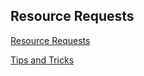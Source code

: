 ## Resource Requests

[Resource Requests](https://kubernetes.io/docs/concepts/configuration/manage-resources-containers/)
</br>

[Tips and Tricks](https://github.com/amitk030/CKAD-exercises-and-solutions/blob/master/tips_and_tricks.md)